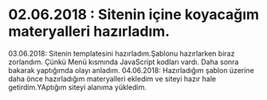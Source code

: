 # 02.06.2018 : Sitenin içine koyacağım materyalleri hazırladım.
03.06.2018: Sitenin templatesini hazırladım.Şablonu hazırlarken biraz zorlandım. Çünkü Menü kısmında JavaScript kodları vardı. Daha sonra bakarak yaptığımda olayı anladım.
04.06.2018: Hazırladığım şablon üzerine daha önce hazırladığım materyalleri ekledim ve siteyi hazır hale getirdim.YAptığım siteyi alanıma yükledim.
